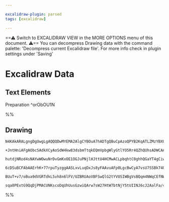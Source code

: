 ```yaml
---

excalidraw-plugin: parsed
tags: [excalidraw]

---
```

==⚠  Switch to EXCALIDRAW VIEW in the MORE OPTIONS menu of this document. ⚠== You can decompress Drawing data with the command palette: 'Decompress current Excalidraw file'. For more info check in plugin settings under 'Saving'


# Excalidraw Data

## Text Elements
Preparation ^orObOU1N

%%
## Drawing
```compressed-json
N4KAkARALgngDgUwgLgAQQQDwMYEMA2AlgCYBOuA7hADTgQBuCpAzoQPYB2KqATLZMzYBXUtiRoIACyhQ4zZAHoFAc0JRJQgEYA6bGwC2CgF7N6hbEcK4OCtptbErHALRY8RMpWdx8Q1TdIEfARcZgRmBShcZQUebQBGAGYEmjoghH0EDihmbgBtcDBQMBKIEm4INlIAeU1qgFV4gDlUkshYRAqoLChW0sxuZ0SATgAGbVHRkdGANh4AVn5SmEHE

+JntHniAFgAObcSAdkXCyAoSdW4kw83dsbmTtqkEQmVpbgWlyGtlYO5Rr4QZhQUhsADWCAAwmx8FUKgBieIIJFIvqQTS4bBg5SgoQcYjQ2GkLrkDjMOC4QLZNEQABmhHw+AAyrA/hJBB4acDQRCAOoXSQfQHc8EIFkwNnoDnlQG4t4ccK5NDxQFsCnYNQrZWTQE44RwACSxCVqDyAF1AbTyJkjdwOEJGYDCPisBVcKMabj8QrmCb7Y7TkCEAhiFd

hutdjNRod4sNAYwWOwuNrDvGmKxOE1OGJuPNjlHJttU4HCMwACLpbqhtC0ghhQGaYT4gCiwUy2T9DvwgKEcGIuCrV2Ou0mPEOPAW20epSIHDBdq7gNhWJD3Fr+Hrge6mF6EgACoEKeQoEnPZQACo9CoHhBHgeny2cKBMwhGcS8AGB2lPgBiuH0DJaqg07tD0ACCRDKMm6DBLSvRpqQJ7uBBrzQdAao0no2S4M6TC2mg/rdoGVSvM6BCXju16HpS9

6cDSuBCFAbAAErhK+77rpuTyzggAASLxvLuqDxJs8yFAAvuAFp0LgcBwCyA7vsU7SSBk74QJB7xLAwhAIBQABCmLYl6BIwnCEjwrSVnWX0EDYCIVJQAa3T6CyPJQmZxIWSiyJINp9mkI5zkZIZWJ6niplEiS1jkpSWTwYUdkOfFwX6D+DLMqy6nSqG/nJdkqVuaK/LEJcaB8IlAVBS5RUQuKkpAjCMqVflTkucxwjyoqVx5YFKUudU6qalcOotX1

BUuT+v7/oBua9dVGRTdkL5vh8n6lFV/UZBRUAoVBFSwQlG2tYVUSIWBgVsBQqm4NWqCEfNW36M2+IXaC10hHdECUu9tmbRNGRvVd57wOpJm2cw2CgoyAAaubbBVpSQ9D+AAJq5pMmyJLsPC7PEnyJUYbAGNwymQPQBBCO+8QSY9AP6B1EU+iaEDg9pOIkCt748OtkAc8QLK3nNiX8wAsmwxAIC9uCaMEd2cQg7OkCQhLmagZMQPpMJfaQygYgAFF

sqa8PExtG9QqDjPMACUNKscoDqUhUusGzwiQArw7sW27HtW7btNjY5tUIINJ6cJ2AalFa/4IKxLrKxwyik4GWQy3L3AglTgLYEQcAZ6QWeBhwMf54XTzCFAPGlwgAelHYABWCDYDkTLF3A4uS9LsurjWdaK4lmInow57E/gydPB02XpM3D6BvZwIGCDnQEYugbLhC8t95aoKudPYfQQrS6hLtM/D6PC6MhJ4DifwdIMuEpOSeJQA
```
%%